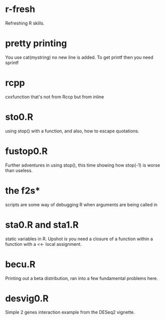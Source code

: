 # r-fresh

Refreshing R skills.


# pretty printing
You use cat(mystring)
no new line is added.
To get printf then
you need sprintf

# rcpp
cxxfunction that's not from Rccp but from inline

# sto0.R
using stop() with a function, and also, how to escape quotations.

# fustop0.R
Further adventures in using stop(), this time showing how stop(-1) is worse than useless.

# the f2s\*
scripts are some way of debugging R when arguments are being called in 

# sta0.R and sta1.R
static variables in R. Upshot is you need a closure
of a function within a function with a <<- local assignment.

# becu.R
Printing out a beta distribution, ran into a few fundamental problems here.

# desvig0.R
Simple 2 genes interaction example from the DESeq2 vignette.
